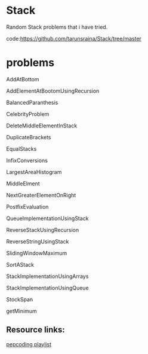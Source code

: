 # Stack
Random Stack problems that i have tried.

code:https://github.com/tarunsraina/Stack/tree/master

# problems

AddAtBottom

AddElementAtBootomUsingRecursion

BalancedParanthesis

CelebrityProblem

DeleteMiddleElementInStack

DuplicateBrackets

EqualStacks

InfixConversions

LargestAreaHistogram

MiddleElment

NextGreaterElementOnRight

PostfixEvaluation

QueueImplementationUsingStack

ReverseStackUsingRecursion

ReverseStringUsingStack

SlidingWindowMaximum

SortAStack

StackImplementationUsingArrays

StackImplementationUsingQueue

StockSpan

getMinimum


## Resource links:

[pepcoding playlist](https://www.youtube.com/watch?v=Fu03UXZgI9s&list=PL-Jc9J83PIiEyUGT3S8zPdTMYojwZPLUM)
